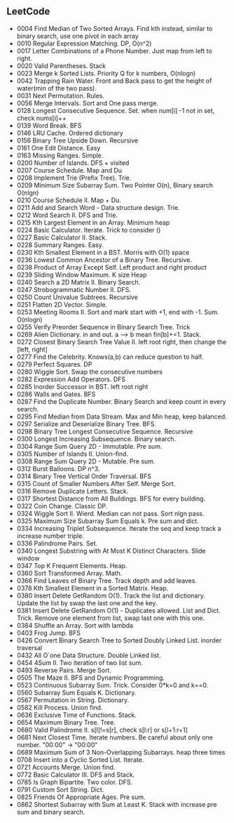 ## LeetCode
- 0004 Find Median of Two Sorted Arrays. Find kth instead, similar to binary search, use one pivot in each array
- 0010 Regular Expression Matching. DP, O(n^2)
- 0017 Letter Combinations of a Phone Number. Just map from left to right.
- 0020 Valid Parentheses. Stack
- 0023 Merge k Sorted Lists. Priority Q for k numbers, O(nlogn)
- 0042 Trapping Rain Water. Front and Back pass to get the height of water(min of the two pass).
- 0031 Next Permutation. Rules.
- 0056 Merge Intervals. Sort and One pass merge.
- 0128 Longest Consecutive Sequence. Set. when num[i] -1 not in set, check nums[i]++
- 0139 Word Break. BFS
- 0146 LRU Cache. Ordered dictionary
- 0156 Binary Tree Upside Down. Recursive
- 0161 One Edit Distance. Easy
- 0163 Missing Ranges. Simple.
- 0200 Number of Islands. DFS + visited
- 0207 Course Schedule. Map and Du
- 0208 Implement Trie (Prefix Tree). Trie.
- 0209 Minimum Size Subarray Sum. Two Pointer O(n), Binary search O(nlgn)
- 0210 Course Schedule II. Map + Du.
- 0211 Add and Search Word - Data structure design. Trie.
- 0212 Word Search II. DFS and Trie.
- 0215 Kth Largest Element in an Array. Minimum heap
- 0224 Basic Calculator. Iterate. Trick to consider ()
- 0227 Basic Calculator II. Stack.
- 0228 Summary Ranges. Easy.
- 0230 Kth Smallest Element in a BST. Morris with O(1) space
- 0236 Lowest Common Ancestor of a Binary Tree. Recursive.
- 0238 Product of Array Except Self. Left product and right product
- 0239 Sliding Window Maximum. K size Heap
- 0240 Search a 2D Matrix II. Binary Search.
- 0247 Strobogrammatic Number II. DFS.
- 0250 Count Univalue Subtrees. Recursive
- 0251 Flatten 2D Vector. Simple.
- 0253 Meeting Rooms II. Sort and mark start with +1, end with -1. Sum. O(nlogn)
- 0255 Verify Preorder Sequence in Binary Search Tree. Trick
- 0269 Alien Dictionary. in and out. a --> b mean fin[b]+=1. Stack.
- 0272 Closest Binary Search Tree Value II. left root right, then change the [left, right]
- 0277 Find the Celebrity. Knows(a,b) can reduce question to half.
- 0279 Perfect Squares. DP
- 0280 Wiggle Sort. Swap the consecutive numbers
- 0282 Expression Add Operators. DFS
- 0285 Inorder Successor in BST. left root right
- 0286 Walls and Gates. BFS
- 0287 Find the Duplicate Number. Binary Search and keep count in every search.
- 0295 Find Median from Data Stream. Max and Min heap, keep balanced.
- 0297 Serialize and Deserialize Binary Tree. BFS.
- 0298 Binary Tree Longest Consecutive Sequence. Recursive
- 0300 Longest Increasing Subsequence. Binary search.
- 0304 Range Sum Query 2D - Immutable. Pre sum.
- 0305 Number of Islands II. Union-find.
- 0308 Range Sum Query 2D - Mutable. Pre sum.
- 0312 Burst Balloons. DP n^3.
- 0314 Binary Tree Vertical Order Traversal. BFS
- 0315 Count of Smaller Numbers After Self. Merge Sort.
- 0316 Remove Duplicate Letters. Stack.
- 0317 Shortest Distance from All Buildings. BFS for every building.
- 0322 Coin Change. Classic DP.
- 0324 Wiggle Sort II. Wierd. Median can not pass. Sort nlgn pass.
- 0325 Maximum Size Subarray Sum Equals k. Pre sum and dict.
- 0334 Increasing Triplet Subsequence. Iterate the seq and keep track a increase number triple.
- 0336 Palindrome Pairs. Set.
- 0340 Longest Substring with At Most K Distinct Characters. Slide window
- 0347 Top K Frequent Elements. Heap.
- 0360 Sort Transformed Array. Math.
- 0366 Find Leaves of Binary Tree. Track depth and add leaves.
- 0378 Kth Smallest Element in a Sorted Matrix. Heap.
- 0380 Insert Delete GetRandom O(1). Track the list and dictionary. Update the list by swap the last one and the key.
- 0381 Insert Delete GetRandom O(1) - Duplicates allowed. List and Dict. Trick. Remove one element from list, swap last one with this one.
- 0384 Shuffle an Array. Sort with lambda
- 0403 Frog Jump. BFS
- 0426 Convert Binary Search Tree to Sorted Doubly Linked List. inorder traversal
- 0432 All O`one Data Structure. Double Linked list.
- 0454 4Sum II. Two iteration of two list sum.
- 0493 Reverse Pairs. Merge Sort.
- 0505 The Maze II. BFS and Dynamic Programming.
- 0523 Continuous Subarray Sum. Trick. Consider 0*k=0 and k==0.
- 0560 Subarray Sum Equals K. Dictionary.
- 0567 Permutation in String. Dictionary.
- 0582 Kill Process. Union find.
- 0636 Exclusive Time of Functions. Stack.
- 0654 Maximum Binary Tree. Tree.
- 0680 Valid Palindrome II. s[l]!=s[r], check s[l:r] or s[l+1:r+1]
- 0681 Next Closest Time. Iterate numbers. Be careful about only one number. "00:00" -> "00:00"
- 0689 Maximum Sum of 3 Non-Overlapping Subarrays. heap three times
- 0708 Insert into a Cyclic Sorted List. Iterate.
- 0721 Accounts Merge. Union find.
- 0772 Basic Calculator III. DFS and Stack.
- 0785 Is Graph Bipartite. Two color. DFS.
- 0791 Custom Sort String. Dict.
- 0825 Friends Of Appropriate Ages. Pre sum.
- 0862 Shortest Subarray with Sum at Least K. Stack with increase pre sum and binary search.





